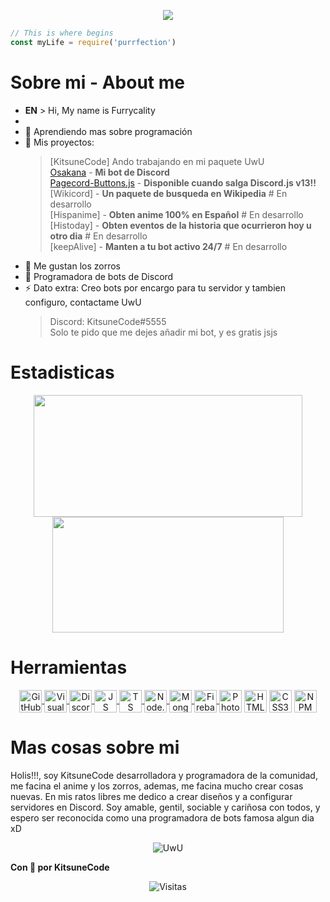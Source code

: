 <p align="center">
    <img src="https://github.com/KitsuneCode/KitsuneCode/blob/main/img/FurrycalityBanner.png?raw=true">
</p>

```js
// This is where begins
const myLife = require('purrfection')
```
# Sobre mi - About me
- **EN** > Hi, My name is Furrycality
- 
- 🌱 Aprendiendo mas sobre programación
- 📣 Mis proyectos: 
   > [KitsuneCode] Ando trabajando en mi paquete UwU <!-- (https://www.npmjs.com/package/kitsunecode) --> <br />
   > [Osakana](https://github.com/KitsuneCode/Osakana) - **Mi bot de Discord** <br />
   > [Pagecord-Buttons.js](https://github.com/KitsuneCode/pagecord-buttons.js) - **Disponible cuando salga Discord.js v13!!** <br />
   > [Wikicord] - **Un paquete de busqueda en Wikipedia** # En desarrollo <br />
   > [Hispanime] - **Obten anime 100% en Español** # En desarrollo <br />
   > [Histoday] - **Obten eventos de la historia que ocurrieron hoy u otro dia** # En desarrollo <br />
   > [keepAlive] - **Manten a tu bot activo 24/7** # En desarrollo
- 🦊 Me gustan los zorros
- 🤖 Programadora de bots de Discord
- ⚡ Dato extra: Creo bots por encargo para tu servidor y tambien configuro, contactame UwU
    > Discord: KitsuneCode#5555 <br />
    > Solo te pido que me dejes añadir mi bot, y es gratis jsjs


# Estadisticas
<p align="center">
    <a style="text-decoration: none;" href="https://kitsunecode.glitch.me">
        <img width=430 height=195 align="center" src="https://github-readme-stats.vercel.app/api?username=KitsuneCode&theme=kacho_ga&show_icons=true&bg_color=0D1117&hide_border=true&locale=es&custom_title=Mis%20estadisticas%20UwU" />
    </a>
    <a href="https://kitsunecode.glitch.me">
        <img width=370 height=185 align="center" src="https://github-readme-stats.vercel.app/api/top-langs/?username=KitsuneCode&theme=kacho_ga&layout=compact&bg_color=0D1117&hide_border=true&custom_title=Mis%20lenguajes%20UwU" />
    </a>
</p>

# Herramientas
<p align="center">
    <a href="https://github.com">
    <img align="center" alt="GitHub" width="36px" src="https://image.flaticon.com/icons/png/512/25/25231.png" />
        <a/>
    <a href="https://code.visualstudio.com">
    <img align="center" alt="Visual Studio Code" width="36px" src="https://i.imgur.com/LwSdAlE.png" />
        <a/>
    <a href="https://discord.js.org">
    <img align="center" alt="Discord.js" width="36px" src="https://i.imgur.com/SI1DZf3.png" />
        <a/>
    <a href="https://www.javascript.com">    
    <img align="center" alt="JS" width="36px" src="https://i.imgur.com/3u1wzwE.png" />
        <a/>
    <a href="https://www.typescriptlang.org">
    <img align="center" alt="TS" width="36px" src="https://i.imgur.com/vSgFULR.png" />
        <a/>
    <a href="https://nodejs.org">    
    <img align="center" alt="Node.js" width="36px" src="https://cdn.iconscout.com/icon/free/png-512/node-js-1-1174935.png" /> 
        <a/>
    <a href="https://www.mongodb.com">    
    <img align="center" alt="MongoDB" width="36px" src="https://lesliezarate.github.io/Portafolio/static/iconos/mongo.png" />
        <a/>
    <a href="https://firebase.google.com">    
    <img align="center" alt="Firebase" width="36px" src="https://i.imgur.com/1RVXvxS.png" /> 
        <a/>
    <img align="center" alt="Photoshop" width="36px" src="https://upload.wikimedia.org/wikipedia/commons/thumb/a/af/Adobe_Photoshop_CC_icon.svg/2101px-Adobe_Photoshop_CC_icon.svg.png" />
    <img align="center" alt="HTML5" width="36px" src="https://image.flaticon.com/icons/png/512/1216/1216733.png" />
    <img align="center" alt="CSS3" width="36px" src="https://raw.githubusercontent.com/KitsuneCode/KitsuneCode/main/img/pngwing.com.png" />
    <img align="center" alt="NPM" width="36px" src="https://seekicon.com/free-icon-download/npm_5.svg" /> <br />
</p>

# Mas cosas sobre mi
Holis!!!, soy KitsuneCode desarrolladora y programadora de la comunidad, me facina el anime y los zorros, ademas, me facina mucho crear cosas nuevas.
En mis ratos libres me dedico a crear diseños y a configurar servidores en Discord. Soy amable, gentil, sociable y cariñosa con todos, y espero ser reconocida como una programadora de bots famosa algun dia xD

<p align='center'>
  <img src="https://emoji.gg/assets/emoji/6375_dancing_neko.gif" alt="UwU"/>
</p>

**Con 🧡 por KitsuneCode**

<p align='center'>
  <img src="https://visitor-badge.glitch.me/badge?page_id=KitsuneCode" alt="Visitas"/>
</p>
        
<!--
**KitsuneCode/KitsuneCode** is a ✨ _special_ ✨ repository because its `README.md` (this file) appears on your GitHub profile.

Here are some ideas to get you started:

- 🔭 I’m currently working on ...
- 🌱 I’m currently learning ...
- 👯 I’m looking to collaborate on ...
- 🤔 I’m looking for help with ...
- 💬 Ask me about ...
- 📫 How to reach me: ...
- 😄 Pronouns: ...
- ⚡ Fun fact: ...
-->
